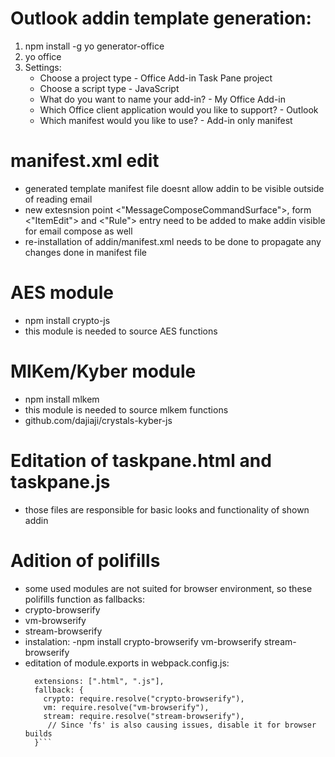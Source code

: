 # Outlook addin template generation:
1. npm install -g yo generator-office
2. yo office
3. Settings:
    - Choose a project type - Office Add-in Task Pane project
    - Choose a script type - JavaScript
    - What do you want to name your add-in? - My Office Add-in
    - Which Office client application would you like to support? - Outlook
    - Which manifest would you like to use? - Add-in only manifest

# manifest.xml edit
- generated template manifest file doesnt allow addin to be visible outside of reading email
- new extesnsion point <"MessageComposeCommandSurface">, form <"ItemEdit"> and <"Rule"> entry need to be added to make addin visible for email compose as well
- re-installation of addin/manifest.xml needs to be done to propagate any changes done in manifest file

# AES module
- npm install crypto-js
- this module is needed to source AES functions

# MlKem/Kyber module
- npm install mlkem
- this module is needed to source mlkem functions
- github.com/dajiaji/crystals-kyber-js

# Editation of taskpane.html and taskpane.js
- those files are responsible for basic looks and functionality of shown addin

# Adition of polifills
- some used modules are not suited for browser environment, so these polifills function as fallbacks:
- crypto-browserify
- vm-browserify
- stream-browserify
- instalation:
    -npm install crypto-browserify vm-browserify stream-browserify
- editation of module.exports in webpack.config.js:
    ```resolve: {
      extensions: [".html", ".js"],
      fallback: {
        crypto: require.resolve("crypto-browserify"),
        vm: require.resolve("vm-browserify"),
        stream: require.resolve("stream-browserify"),
         // Since 'fs' is also causing issues, disable it for browser builds
      }```


